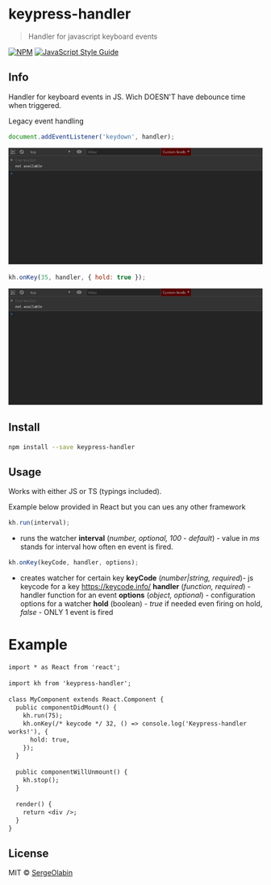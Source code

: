 # keypress-handler

> Handler for javascript keyboard events

[![NPM](https://img.shields.io/npm/v/keypress-handler.svg)](https://www.npmjs.com/package/keypress-handler) [![JavaScript Style Guide](https://img.shields.io/badge/code_style-standard-brightgreen.svg)](https://standardjs.com)

## Info

Handler for keyboard events in JS. Wich DOESN'T have debounce time when triggered.

Legacy event handling

```js
document.addEventListener('keydown', handler);
```

![Legacy event handling](media/legacy-event.gif)

```js
kh.onKey(35, handler, { hold: true });
```

![kh event handling](media/khevent-event.gif)

## Install

```bash
npm install --save keypress-handler
```

## Usage

Works with either JS or TS (typings included).

Example below provided in React but you can ues any other framework

```ts
kh.run(interval);
```

- runs the watcher
  **interval** (_number, optional, 100 - default_) - value in _ms_ stands for interval how often en event is fired.

```ts
kh.onKey(keyCode, handler, options);
```

- creates watcher for certain key
  **keyCode** (_number|string, required_)- js keycode for a key https://keycode.info/
  **handler** (_function, required_) - handler function for an event
  **options** (_object, optional_) - configuration options for a watcher
  **hold** (boolean) - _true_ if needed even firing on hold, _false_ - ONLY 1 event is fired

# Example

```tsx
import * as React from 'react';

import kh from 'keypress-handler';

class MyComponent extends React.Component {
  public componentDidMount() {
    kh.run(75);
    kh.onKey(/* keycode */ 32, () => console.log('Keypress-handler works!'), {
      hold: true,
    });
  }

  public componentWillUnmount() {
    kh.stop();
  }

  render() {
    return <div />;
  }
}
```

## License

MIT © [SergeOlabin](https://github.com/SergeOlabin)
